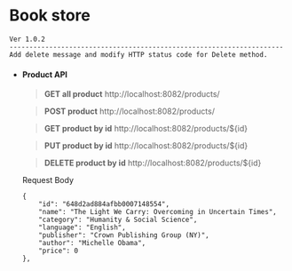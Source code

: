 # Book store

	Ver 1.0.2
	---------------------------------------------------------------------
	Add delete message and modify HTTP status code for Delete method.
	

- #### Product API
    
    > **GET all product** http://localhost:8082/products/
    
    > **POST product** http://localhost:8082/products/
    
    > **GET product by id** http://localhost:8082/products/${id}
    
    > **PUT product by id** http://localhost:8082/products/${id}
    
    > **DELETE product by id** http://localhost:8082/products/${id}

                                                           
    Request Body 
    ```
    {
        "id": "648d2ad884afbb0007148554",
        "name": "The Light We Carry: Overcoming in Uncertain Times",
        "category": "Humanity & Social Science",
        "language": "English",
        "publisher": "Crown Publishing Group (NY)",
        "author": "Michelle Obama",
        "price": 0
    },
    ``` 

